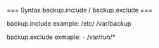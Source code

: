 === Syntax backup.include / backup.exclude === 

backup.include example:
    /etc/
    /var/backup

backup.exclude exmaple:
    - /var/run/*
